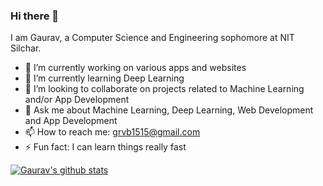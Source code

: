 ### Hi there 👋



I am Gaurav, a Computer Science and Engineering sophomore at NIT Silchar. 


- 🔭 I’m currently working on various apps and websites
- 🌱 I’m currently learning Deep Learning
- 👯 I’m looking to collaborate on projects related to Machine Learning and/or App Development
- 💬 Ask me about Machine Learning, Deep Learning, Web Development and App Development
- 📫 How to reach me: grvb1515@gmail.com
- ⚡ Fun fact: I can learn things really fast

[![Gaurav's github stats](https://github-readme-stats.vercel.app/api?username=guilefoylegaurav)](https://github.com/anuraghazra/github-readme-stats)


